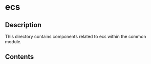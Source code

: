 # ecs

## Description

This directory contains components related to ecs within the common module.

## Contents

<!-- List key files and subdirectories here -->
